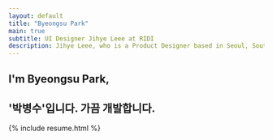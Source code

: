 ```yaml
---
layout: default
title: "Byeongsu Park"
main: true
subtitle: UI Designer Jihye Leee at RIDI
description: Jihye Leee, who is a Product Designer based in Seoul, South Korea focused on UI/UX, interaction. | '이지혜' UI 디자이너입니다. 리디에서 일합니다.
---
```

<div class="intro-animation">
<section class="explanation">
    <h1 class="intro">
    I'm Byeongsu Park,
    </h1>
    <h2 class="intro">'박병수'입니다. 가끔 개발합니다.</h2>
</section>
</div>

{% include resume.html %}
